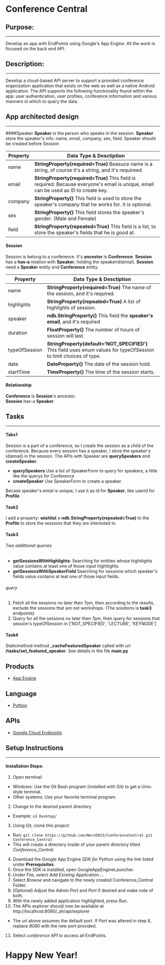 # Conference Central
## Purpose:
----------
Develop an app with EndPoints using Google's App Engine. All the work is focused on the back end API.
## Description:
----------
Develop a cloud-based API server to support a provided conference organization application that exists on the web as well as a native Android application. The API supports the following functionality found within the app: user authentication, user profiles, conference information and various manners in which to query the data.


## App architected design
----------
####Speaker
**Speaker** is the person who speaks in the session. **Speaker** store the speaker's info: name, email, company, sex, field. Speaker should be created before Session

| Property | Data Type & Desctiption |
| -------- | ----------------------- |
|name|**StringProperty(required=True)** Beasuce name is a string, of course it's a string, and  it's requireed|
|email|**StringProperty(required=True)** This field is required. Because everyone's email is unique, email can be used as ID to create key.|
|company|**StringProperty()** This field is used to store the speaker's company that he works for. It is optional.|
|sex|**StringProperty()** This field stores the speaker's gender. (Male and Female)|
|field|**StringProperty(repeated=True)** This field is a list, to store the speaker's fields that he is good at.|

#### Session
Session is belong to a conference. It's **ancestor** is **Conference**. **Session** has a **has-a** relation with **Speaker**, holding the speakerid(emial). **Session** need a **Speaker** entity and **Conference** entity.

| Property | Data Type & Desctiption |
| -------- | ----------------------- |
|name|**StringProperty(required=True)** The name of the session, and it's required.|
|highlights|**StringProperty(repeated=True)** A list of highlights of session.|
|speaker|**ndb.StringProperty()** This field the **speaker's email**, and it's required|
|duration|**FloatProperty()** The number of hours of session will last. |
|typeOfSession|**StringProperty(default='NOT_SPECIFIED')** This field uses enum values for typeOfSession to limit choices of type.|
|date|**DateProperty()** The date of the session hold.|
|startTime|**TimeProperty()** The time of the session starts.|

#### Relationship
**Conference** is **Session**'s ancestor.  
**Session** has-a **Speaker**

## Tasks
---------------
#### Taks1
Session is a part of a conference, so I create the session as a child of the conference. Because every session has a speaker, I store the speaker's id(email) in the session. The APIs with Speaker are **querySpeakers** and **createSpeaker**.     

* **querySpeakers** Use a list of SpeakerForm to query for speakers, a little like the querys for Conference
* **createSpeaker** Use SpeakerForm to create a speaker.  

Becase speaker's emial is unique, I use it as id for **Speaker**, like userid for **Profile**.
#### Task2
I add a property: **wishlist = ndb.StringProperty(repeated=True)** to the **Profile** to store the sessions that they are interested in.
#### Task3
###### Two additional queries
* **getSessionsWithHighlights**:  Searching for entities whose hightlights value contains at least one of those input hightlights.
* **getSessionsWithSpeakerField** Searching for sessions which speaker's fields value contains at leat one of those input fields.

###### query
1. Fetch all the sessions no later then 7pm, then according to the results, exclude the  sessions that are not workshops. (The solutions is **task3** endpoints)
2. Query for all the sessions no later then 7pm, then query for sessions that session's typeOfSession in ['NOT_SPECIFIED', 'LECTURE', 'KEYNODE']

#### Task4
Staticmethod method **_cacheFeaturedSpeaker** called with url **/tasks/set_featured_speaker**.
See details in the file **main.py**

## Products
- [App Engine][1]

## Language
- [Python][2]

## APIs
- [Google Cloud Endpoints][3]

## Setup Instructions
------------------
#### Installation Steps:
1. Open terminal:
  - Windows: Use the Git Bash program (installed with Git) to get a Unix-style
  terminal.
  - Other systems: Use your favorite terminal program.
2. Change to the desired parent directory
  - Example: `cd Desktop/`
3. Using Git, clone this project:
  - Run: `git clone https://github.com/Nero5023/ConferenceCentral.git
  Conference_Central`
  - This will create a directory inside of your parent directory titled
  *Conference_Central*.
4. Download the Google App Engine SDK *for Python* using the link listed under
**Prerequisites**.
5. Once the SDK is installed, open GoogleAppEngineLauncher.
6. Under File, select *Add Existing Application...*.
7. Select *Browse* and navigate to the newly created Conference_Central Folder.
8. (Optional) Adjust the *Admin Port* and *Port* if desired and make note of
both.
9. With the newly added application highlighted, press *Run*.
10. The APIs explorer should now be available at
http://localhost:8080/_ah/api/explorer
  - The url above assumes the default port.  If *Port* was altered in step 8,
  replace *8080* with the new port provided.
11. Select *conference API* to access all EndPoints.


# Happy New Year!

[1]: https://developers.google.com/appengine
[2]: http://python.org
[3]: https://developers.google.com/appengine/docs/python/endpoints/
[4]: https://console.developers.google.com/
[5]: https://localhost:8080/
[6]: https://developers.google.com/appengine/docs/python/endpoints/endpoints_tool
